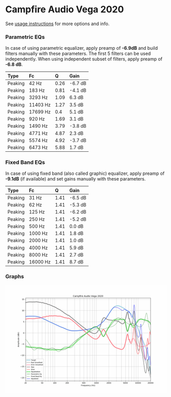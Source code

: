 # Campfire Audio Vega 2020
See [usage instructions](https://github.com/jaakkopasanen/AutoEq#usage) for more options and info.

### Parametric EQs
In case of using parametric equalizer, apply preamp of **-6.9dB** and build filters manually
with these parameters. The first 5 filters can be used independently.
When using independent subset of filters, apply preamp of **-6.8 dB**.

| Type    | Fc       |    Q | Gain    |
|:--------|:---------|:-----|:--------|
| Peaking | 42 Hz    | 0.26 | -6.7 dB |
| Peaking | 183 Hz   | 0.81 | -4.1 dB |
| Peaking | 3293 Hz  | 1.09 | 6.3 dB  |
| Peaking | 11403 Hz | 1.27 | 3.5 dB  |
| Peaking | 17699 Hz | 0.4  | 5.1 dB  |
| Peaking | 920 Hz   | 1.69 | 3.1 dB  |
| Peaking | 1490 Hz  | 3.79 | -3.8 dB |
| Peaking | 4771 Hz  | 4.87 | 2.3 dB  |
| Peaking | 5574 Hz  | 4.92 | -3.7 dB |
| Peaking | 6473 Hz  | 5.88 | 1.7 dB  |

### Fixed Band EQs
In case of using fixed band (also called graphic) equalizer, apply preamp of **-9.1dB**
(if available) and set gains manually with these parameters.

| Type    | Fc       |    Q | Gain    |
|:--------|:---------|:-----|:--------|
| Peaking | 31 Hz    | 1.41 | -6.5 dB |
| Peaking | 62 Hz    | 1.41 | -5.3 dB |
| Peaking | 125 Hz   | 1.41 | -6.2 dB |
| Peaking | 250 Hz   | 1.41 | -5.2 dB |
| Peaking | 500 Hz   | 1.41 | 0.0 dB  |
| Peaking | 1000 Hz  | 1.41 | 1.8 dB  |
| Peaking | 2000 Hz  | 1.41 | 1.0 dB  |
| Peaking | 4000 Hz  | 1.41 | 5.9 dB  |
| Peaking | 8000 Hz  | 1.41 | 2.7 dB  |
| Peaking | 16000 Hz | 1.41 | 8.7 dB  |

### Graphs
![](./Campfire%20Audio%20Vega%202020.png)